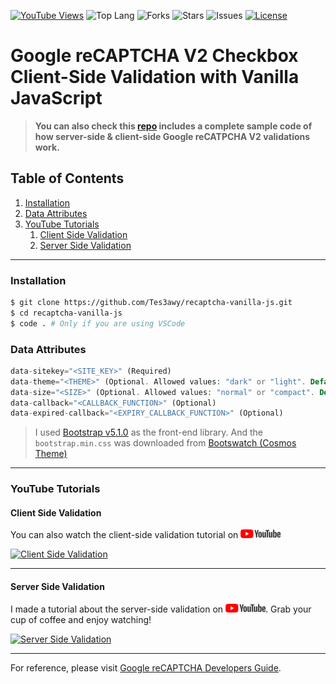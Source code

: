 [![YouTube Views](https://img.shields.io/youtube/views/okaZ6OIqlzs?label=Views&style=social)](https://youtu.be/okaZ6OIqlzs)
![Top Lang](https://img.shields.io/github/languages/top/Tes3awy/recaptcha-vanilla-php?color=777BB4&logo=php&style=flat-square)
![Forks](https://img.shields.io/github/forks/Tes3awy/recaptcha-vanilla-php?label=Total%20Forks&style=flat-square)
![Stars](https://img.shields.io/github/stars/Tes3awy/recaptcha-vanilla-php?label=Total%20Stars&style=flat-square)
![Issues](https://img.shields.io/github/issues/Tes3awy/recaptcha-vanilla-php?style=flat-square)
[![License](https://img.shields.io/github/license/Tes3awy/recaptcha-vanilla-js?color=purple&style=flat-square)](https://github.com/Tes3awy/recaptcha-vanilla-js/blob/master/LICENSE)

# Google reCAPTCHA V2 Checkbox Client-Side Validation with Vanilla JavaScript

> **You can also check this [repo](https://github.com/Tes3awy/recaptcha-vanilla-php) includes a complete sample code of how server-side &amp; client-side Google reCATPCHA V2 validations work.**

## Table of Contents

1. [Installation](#installation)
2. [Data Attributes](#data-attributes)
3. [YouTube Tutorials](#youtube-tutorials)
   1. [Client Side Validation](#client-side-validation)
   2. [Server Side Validation](#server-side-validation)

---

### Installation

```bash
$ git clone https://github.com/Tes3awy/recaptcha-vanilla-js.git
$ cd recaptcha-vanilla-js
$ code . # Only if you are using VSCode
```

### Data Attributes

```php
data-sitekey="<SITE_KEY>" (Required)
data-theme="<THEME>" (Optional. Allowed values: "dark" or "light". Default: light)
data-size="<SIZE>" (Optional. Allowed values: "normal" or "compact". Default: normal)
data-callback="<CALLBACK_FUNCTION>" (Optional)
data-expired-callback="<EXPIRY_CALLBACK_FUNCTION>" (Optional)
```

> I used [Bootstrap v5.1.0](https://getbootstrap.com/docs/5.1/getting-started/introduction/) as the front-end library. And the `bootstrap.min.css` was downloaded from [Bootswatch (Cosmos Theme)](https://bootswatch.com/cosmos/)

---

### YouTube Tutorials

#### Client Side Validation

You can also watch the client-side validation tutorial on ![YouTube](assets/images/YouTube.png 'YouTube Logo')

[![Client Side Validation](https://img.youtube.com/vi/okaZ6OIqlzs/0.jpg)](https://youtube.com/watch?v=okaZ6OIqlzs)

---

#### Server Side Validation

I made a tutorial about the server-side validation on ![YouTube](assets/images/YouTube.png 'YouTube Logo'). Grab your cup of coffee and enjoy watching!

[![Server Side Validation](https://img.youtube.com/vi/oJzGpDbeSuA/0.jpg)](https://youtube.com/watch?v=oJzGpDbeSuA)

---

For reference, please visit [Google reCAPTCHA Developers Guide](https://developers.google.com/recaptcha/docs/verify).
